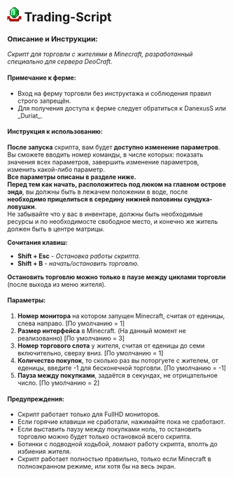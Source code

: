 <h1> <img src="picture.png"
  width="32"
  height="32">
  Trading-Script
</h1> 

### Описание и Инструкции:
_Скрипт для торговли с жителями в Minecraft, разработанный специально для сервера DeoCraft._

#### Примечание к ферме:
- Вход на ферму торговли без инструктажа и соблюдения правил строго запрещён. 
- Для получения доступа к ферме следует обратиться к DanexusS или _Duriat\_.

#### Инструкция к использованию:
**После запуска** скрипта, вам будет **доступно изменение параметров**. Вы сможете вводить номер команды, в числе 
которых: показать значения всех параметров, завершить изменение параметров, изменить какой-либо параметр.</br>
**Все параметры описаны в разделе ниже.**</br>
**Перед тем как начать, расположитесь под люком на главном острове энда**, вы должны быть 
в лежачем положении в воде, после **необходимо прицелиться в середину нижней половины сундука-ловушки**.</br>
Не забывайте что у вас в инвентаре, должны быть необходимые ресурсы и по необходимосте свободное место, и конечно 
же житель должен быть в центре матрицы.

**Сочитания клавиш:**
- **Shift + Esc** - *Остановка работы скрипта.*
- **Shift + B** - *начать/остановить торговлю.*

**Остановить торговлю можно только в паузе между циклами торговли** (после выхода из меню жителя).

#### Параметры:
1. **Номер монитора** на котором запущен Minecraft, считая от еденицы, слева направо. [По умолчанию = 1]
2. **Размер интерфейса** в Minecraft. (На данный момент не реализованно) [По умолчанию = 3]
3. **Номер торгового слота** у жителя, считая от еденицы до семи включительно, сверху вниз. [По умолчанию = 1]
4. **Количество покупок**, то сколько раз вы поторгуете с жителем, от еденицы, введите -1 для бесконечной торговли.
[По умолчанию = -1]
5. **Пауза между покупками**, задаётся в секундах, не отрицательное число. [По умолчанию = 2]

#### Предупреждения:
- Скрипт работает только для FullHD мониторов.
- Если горячие клавиши не сработали, нажимайте пока не сработают.
- Если выставить паузу между покупками ноль, то остановить торговлю можно будет только остановкой всего скрипта.
- Ботинки с подводной ходьбой, ломают работу скрипта, вполть до избиения жителя.
- Скрипт работает полностью правильно, только если Minecraft в полноэкранном режиме, или хотя бы на весь экран.
